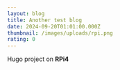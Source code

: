 ```yaml
---
layout: blog
title: Another test blog
date: 2024-09-20T01:01:00.000Z
thumbnail: /images/uploads/rpi.png
rating: 0
---
```

Hugo project on **RPi4**
